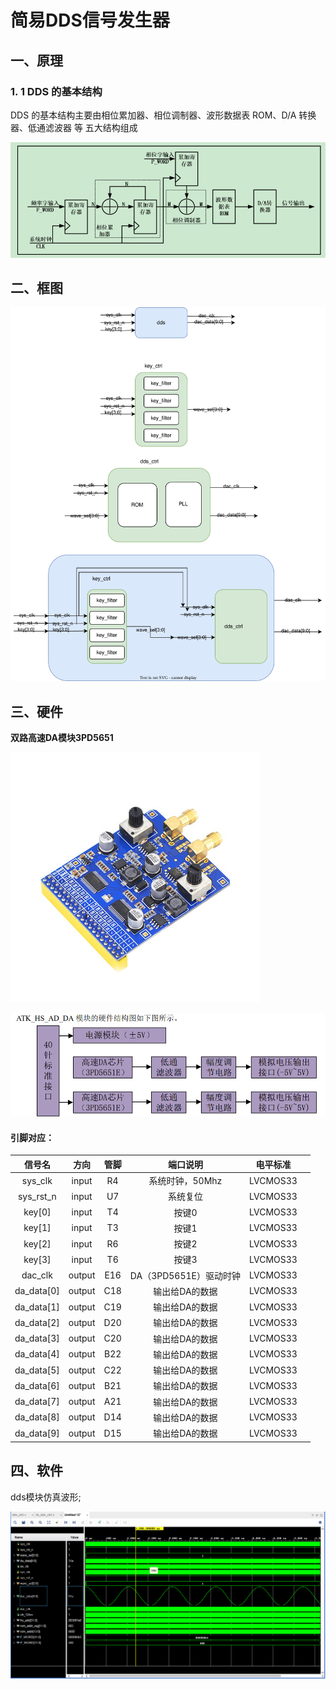 # 简易DDS信号发生器

## 一、原理

### 1. 1 DDS 的基本结构

DDS 的基本结构主要由相位累加器、相位调制器、波形数据表 ROM、D/A 转换器、低通滤波器 等 五大结构组成

![image-20240121235321188](attachments/image-20240121235321188.png)



## 二、框图

![dds框图](attachments/dds框图.svg)



## 三、硬件

**双路高速DA模块3PD5651**

![poYBAGK6cdiAFIHcAAH4O-fVlgs726](attachments/poYBAGK6cdiAFIHcAAH4O-fVlgs726.png)

![image-20240122011157543](attachments/image-20240122011157543.png)



#### 引脚对应：

|   信号名   |  方向  | 管脚 |        端口说明        | 电平标准 |      |
| :--------: | :----: | :--: | :--------------------: | :------: | ---- |
|  sys_clk   | input  |  R4  |    系统时钟，50Mhz     | LVCMOS33 |      |
| sys_rst_n  | input  |  U7  |        系统复位        | LVCMOS33 |      |
|   key[0]   | input  |  T4  |         按键0          | LVCMOS33 |      |
|   key[1]   | input  |  T3  |         按键1          | LVCMOS33 |      |
|   key[2]   | input  |  R6  |         按键2          | LVCMOS33 |      |
|   key[3]   | input  |  T6  |         按键3          | LVCMOS33 |      |
|  dac_clk   | output | E16  | DA（3PD5651E）驱动时钟 | LVCMOS33 |      |
| da_data[0] | output | C18  |     输出给DA的数据     | LVCMOS33 |      |
| da_data[1] | output | C19  |     输出给DA的数据     | LVCMOS33 |      |
| da_data[2] | output | D20  |     输出给DA的数据     | LVCMOS33 |      |
| da_data[3] | output | C20  |     输出给DA的数据     | LVCMOS33 |      |
| da_data[4] | output | B22  |     输出给DA的数据     | LVCMOS33 |      |
| da_data[5] | output | C22  |     输出给DA的数据     | LVCMOS33 |      |
| da_data[6] | output | B21  |     输出给DA的数据     | LVCMOS33 |      |
| da_data[7] | output | A21  |     输出给DA的数据     | LVCMOS33 |      |
| da_data[8] | output | D14  |     输出给DA的数据     | LVCMOS33 |      |
| da_data[9] | output | D15  |     输出给DA的数据     | LVCMOS33 |      |



## 四、软件

dds模块仿真波形;

![image-20240122113600481](attachments/image-20240122113600481.png)
